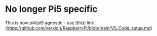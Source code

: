 # No longer Pi5 specific

This is now pi4/pi5 agnostic - use [this] link (https://github.com/verxion/RaspberryPi/blob/main/VS_Code_setup.md)
